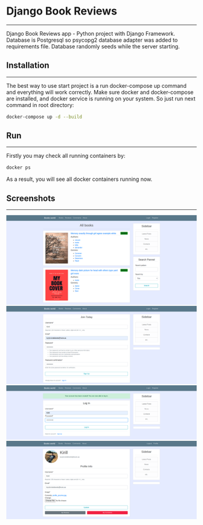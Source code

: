 # Django Book Reviews
***

Django Book Reviews app - Python project with Django Framework.
Database is Postgresql so psycopg2 database adapter was added to requirements file.
Database randomly seeds while the server starting.

## Installation
***

The best way to use start project is a run docker-compose up command
and everything will work correctly. 
Make sure docker and docker-compose are installed, and docker service is running on your system.
So just run next command in root directory:

```bash
docker-compose up -d --build
```


## Run
***

Firstly you may check all running containers by:

```bash
docker ps
```

As a result, you will see all docker containers running now.


## Screenshots
***
![Here should be the main page image](screenshots/main_page.png "Main page")
![Here should be the register page image](screenshots/signup_page.png "Register page")
![Here should be the login page image](screenshots/login_page.png "Login page")
![Here should be the profile page image](screenshots/profile_page.png "Profile page")
